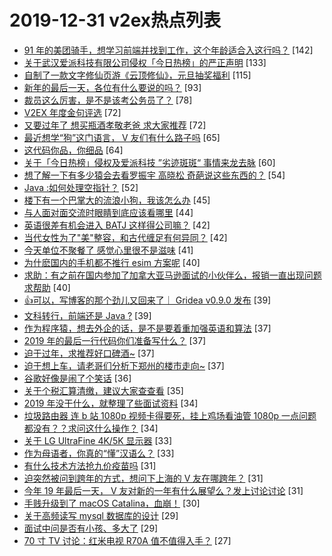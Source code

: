 # 2019-12-31 v2ex热点列表

+ [91 年的美团骑手，想学习前端并找到工作，这个年龄适合入这行吗？](https://www.v2ex.com/t/633779#reply142) [142]
+ [关于武汉爱派科技有限公司侵权「今日热榜」的严正声明](https://www.v2ex.com/t/633785#reply133) [133]
+ [自制了一款文字修仙页游《云顶修仙》，元旦抽奖福利](https://www.v2ex.com/t/633954#reply115) [115]
+ [新年的最后一天，各位有什么要说的吗？](https://www.v2ex.com/t/633753#reply93) [93]
+ [裁员这么厉害，是不是该考公务员了？](https://www.v2ex.com/t/633777#reply78) [78]
+ [V2EX 年度金句评选](https://www.v2ex.com/t/633957#reply72) [72]
+ [又要过年了 想买瓶酒孝敬老爸 求大家推荐](https://www.v2ex.com/t/633762#reply72) [72]
+ [最近想学“狗”这门语言， V 友们有什么路子吗](https://www.v2ex.com/t/633765#reply65) [65]
+ [这代码你品，你细品](https://www.v2ex.com/t/633768#reply64) [64]
+ [关于「今日热榜」侵权及爱派科技 ”劣迹斑斑“ 事情来龙去脉](https://www.v2ex.com/t/633888#reply60) [60]
+ [想了解一下有多少猿会去看罗振宇 高晓松 奇葩说这些东西的？](https://www.v2ex.com/t/633808#reply54) [54]
+ [Java :如何处理空指针？](https://www.v2ex.com/t/633824#reply52) [52]
+ [楼下有一个巴掌大的流浪小狗，我该怎么办](https://www.v2ex.com/t/633818#reply45) [45]
+ [与人面对面交流时眼睛到底应该看哪里](https://www.v2ex.com/t/633853#reply44) [44]
+ [英语很差有机会进入 BATJ 这样得公司嘛？](https://www.v2ex.com/t/633756#reply42) [42]
+ [当代女性为了"美"整容，和古代缠足有何异同？](https://www.v2ex.com/t/633769#reply42) [42]
+ [今天单位不聚餐了 感觉心里很不是滋味](https://www.v2ex.com/t/633866#reply41) [41]
+ [为什麽国内的手机都不推行 esim 方案呢](https://www.v2ex.com/t/633955#reply40) [40]
+ [求助：有之前在国内参加了加拿大亚马逊面试的小伙伴么，报销一直出现问题求帮助](https://www.v2ex.com/t/633799#reply40) [40]
+ [👍可以，写博客的那个劲儿又回来了｜ Gridea v0.9.0 发布](https://www.v2ex.com/t/633890#reply39) [39]
+ [文科转行，前端还是 Java ?](https://www.v2ex.com/t/634025#reply39) [39]
+ [作为程序猿，想去外企的话，是不是要着重加强英语和算法](https://www.v2ex.com/t/633877#reply37) [37]
+ [2019 年的最后一行代码你们准备写什么？](https://www.v2ex.com/t/633960#reply37) [37]
+ [迫于过年，求推荐好口碑酒~](https://www.v2ex.com/t/633774#reply37) [37]
+ [迫于想上车，请老哥们分析下郑州的楼市走向~](https://www.v2ex.com/t/633844#reply37) [37]
+ [谷歌好像是闹了个笑话](https://www.v2ex.com/t/633958#reply36) [36]
+ [关于个税汇算清缴，建议大家查查看](https://www.v2ex.com/t/634033#reply35) [35]
+ [2019 年没干什么，就整理了些面试资料](https://www.v2ex.com/t/633745#reply34) [34]
+ [垃圾路由器 连 b 站 1080p 视频卡得要死，挂上鸡场看油管 1080p 一点问题都没有？？求问这什么操作？](https://www.v2ex.com/t/633747#reply34) [34]
+ [关于 LG UltraFine 4K/5K 显示器](https://www.v2ex.com/t/633751#reply33) [33]
+ [作为母语者，你真的“懂”汉语么？](https://www.v2ex.com/t/633793#reply33) [33]
+ [有什么技术方法抢九价疫苗吗](https://www.v2ex.com/t/633936#reply31) [31]
+ [迫突然被问到跨年的方式，想问下上海的 V 友在哪跨年？](https://www.v2ex.com/t/633798#reply31) [31]
+ [今年 19 年最后一天， V 友对新的一年有什么展望么？发上讨论讨论](https://www.v2ex.com/t/633815#reply31) [31]
+ [手贱升级到了 macOS Catalina，血崩！](https://www.v2ex.com/t/633918#reply30) [30]
+ [关于高频读写 mysql 数据库的设计](https://www.v2ex.com/t/633870#reply29) [29]
+ [面试中问是否有小孩、多大了](https://www.v2ex.com/t/633836#reply29) [29]
+ [70 寸 TV 讨论：红米电视 R70A 值不值得入手？](https://www.v2ex.com/t/633861#reply27) [27]
